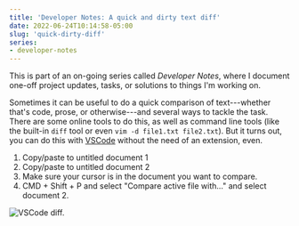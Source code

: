 ```yaml
---
title: 'Developer Notes: A quick and dirty text diff'
date: 2022-06-24T10:14:58-05:00
slug: 'quick-dirty-diff'
series:
- developer-notes
---
```


<aside>
This is part of an on-going series called <em>Developer Notes</em>, where I document one-off project updates, tasks, or solutions to things I'm working on.
</aside>

Sometimes it can be useful to do a quick comparison of text---whether that's code, prose, or otherwise---and several ways to tackle the task. There are some online tools to do this, as well as command line tools (like the built-in `diff` tool or even `vim -d file1.txt file2.txt`). But it turns out, you can do this with [VSCode](https://code.visualstudio.com) without the need of an extension, even.

1. Copy/paste to untitled document 1
2. Copy/paste to untitled document 2
3. Make sure your cursor is in the document you want to compare.
4. CMD + Shift + P and select "Compare active file with..." and select document 2.

![VSCode diff.](/assets/images/vscode.gif)
